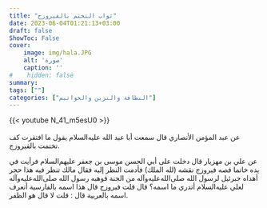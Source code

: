 ```yaml
---
title: "ثواب التختم بالفيروزج"
date: 2023-06-04T01:21:13+03:00
draft: false
ShowToc: False
cover:
    image: img/hala.JPG
    alt: 'صورة'
    caption: ''
#    hidden: false
summary: 
tags: [""]
categories: ["النظافة والتزين والخواتيم"]
---
```

{{< youtube N_41_m5esU0 >}}  
 <br>
عن عبد المؤمن الأنصاري قال سمعت أبا عبد الله عليه‌السلام يقول
ما افتقرت كف تختمت بالفيروزج.

عن علي بن مهزيار قال
دخلت على أبي الحسن موسى بن جعفر عليهم‌السلام فرأيت في يده خاتما
فصه فيروزج نقشه (لله الملك) فأدمت النظر إليه فقال مالك تنظر فيه
هذا حجر أهداه جبرئيل لرسول الله صلى‌الله‌عليه‌وآله من الجنة فوهبه رسول الله صلى‌الله‌عليه‌وآله
لعلي عليه‌السلام أتدري ما اسمه؟ قال قلت فيروزج قال هذا اسمه بالفارسية
أتعرف اسمه بالعربية قال : قلت لا قال هو الظفر.



